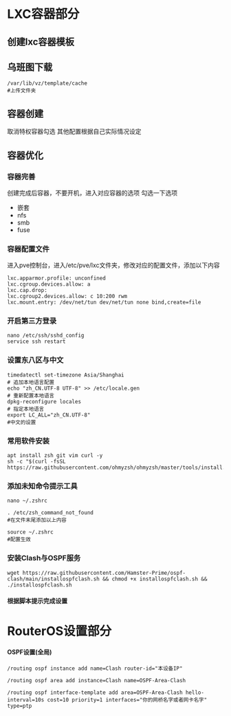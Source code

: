 # LXC容器部分

## 创建lxc容器模板
## 乌班图下载
```
/var/lib/vz/template/cache
#上传文件夹
```
## 容器创建
取消特权容器勾选
其他配置根据自己实际情况设定
## 容器优化
### 容器完善
创建完成后容器，不要开机，进入对应容器的选项
勾选一下选项
- 嵌套
- nfs
- smb
- fuse
### 容器配置文件
进入pve控制台，进入/etc/pve/lxc文件夹，修改对应的配置文件，添加以下内容
```
lxc.apparmor.profile: unconfined
lxc.cgroup.devices.allow: a
lxc.cap.drop: 
lxc.cgroup2.devices.allow: c 10:200 rwm
lxc.mount.entry: /dev/net/tun dev/net/tun none bind,create=file
```
### 开启第三方登录
```
nano /etc/ssh/sshd_config
service ssh restart
```
### 设置东八区与中文
```
timedatectl set-timezone Asia/Shanghai
# 追加本地语言配置
echo "zh_CN.UTF-8 UTF-8" >> /etc/locale.gen
# 重新配置本地语言
dpkg-reconfigure locales
# 指定本地语言
export LC_ALL="zh_CN.UTF-8"
#中文的设置
```
### 常用软件安装
```
apt install zsh git vim curl -y
sh -c "$(curl -fsSL https://raw.githubusercontent.com/ohmyzsh/ohmyzsh/master/tools/install.sh)"
```
### 添加未知命令提示工具
```
nano ~/.zshrc

. /etc/zsh_command_not_found
#在文件末尾添加以上内容

source ~/.zshrc
#配置生效
```
### 安装Clash与OSPF服务

`wget https://raw.githubusercontent.com/Hamster-Prime/ospf-clash/main/installospfclash.sh && chmod +x installospfclash.sh && ./installospfclash.sh`

#### 根据脚本提示完成设置

# RouterOS设置部分

#### OSPF设置(全局)

`/routing ospf instance add name=Clash router-id="本设备IP"`

`/routing ospf area add instance=Clash name=OSPF-Area-Clash`

`/routing ospf interface-template add area=OSPF-Area-Clash hello-interval=10s cost=10 priority=1 interfaces="你的网桥名字或者网卡名字" type=ptp`
